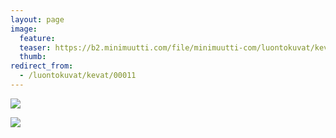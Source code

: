 ```yaml
---
layout: page
image:
  feature:
  teaser: https://b2.minimuutti.com/file/minimuutti-com/luontokuvat/kev%C3%A4t/IMG_20130502_200148-245px.jpg
  thumb:
redirect_from:
  - /luontokuvat/kevat/00011
---
```


![](https://b2.minimuutti.com/file/minimuutti-com/luontokuvat/kev%C3%A4t/IMG_20130502_200141-800px.jpg)

![](https://b2.minimuutti.com/file/minimuutti-com/luontokuvat/kev%C3%A4t/IMG_20130502_200148-800px.jpg)
